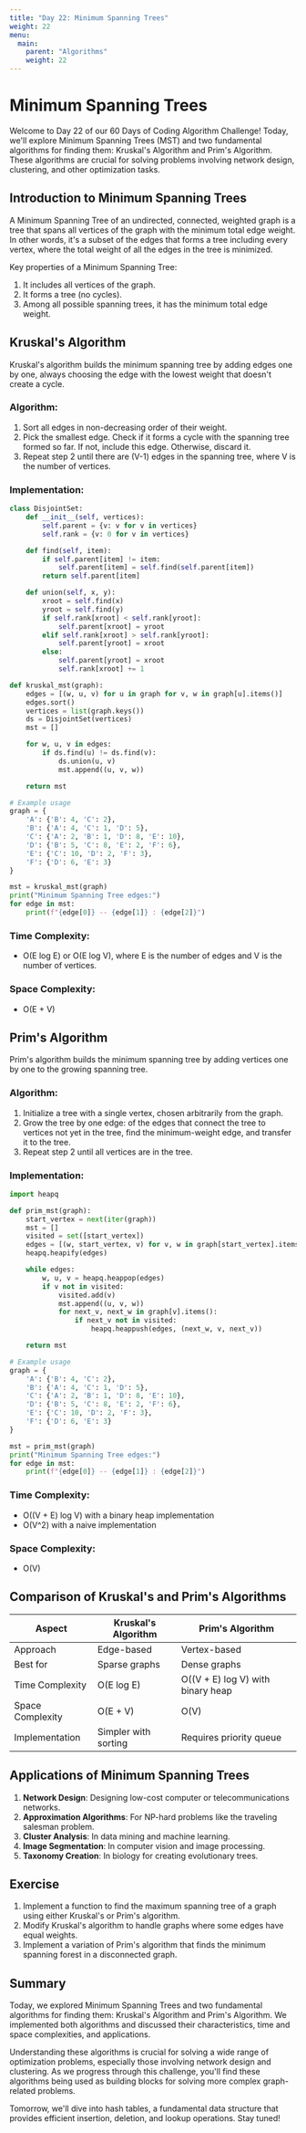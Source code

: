 ```yaml
---
title: "Day 22: Minimum Spanning Trees"
weight: 22
menu:
  main:
    parent: "Algorithms"
    weight: 22
---
```


# Minimum Spanning Trees

Welcome to Day 22 of our 60 Days of Coding Algorithm Challenge! Today, we'll explore Minimum Spanning Trees (MST) and two fundamental algorithms for finding them: Kruskal's Algorithm and Prim's Algorithm. These algorithms are crucial for solving problems involving network design, clustering, and other optimization tasks.

## Introduction to Minimum Spanning Trees

A Minimum Spanning Tree of an undirected, connected, weighted graph is a tree that spans all vertices of the graph with the minimum total edge weight. In other words, it's a subset of the edges that forms a tree including every vertex, where the total weight of all the edges in the tree is minimized.

Key properties of a Minimum Spanning Tree:
1. It includes all vertices of the graph.
2. It forms a tree (no cycles).
3. Among all possible spanning trees, it has the minimum total edge weight.

## Kruskal's Algorithm

Kruskal's algorithm builds the minimum spanning tree by adding edges one by one, always choosing the edge with the lowest weight that doesn't create a cycle.

### Algorithm:

1. Sort all edges in non-decreasing order of their weight.
2. Pick the smallest edge. Check if it forms a cycle with the spanning tree formed so far. If not, include this edge. Otherwise, discard it.
3. Repeat step 2 until there are (V-1) edges in the spanning tree, where V is the number of vertices.

### Implementation:

```python
class DisjointSet:
    def __init__(self, vertices):
        self.parent = {v: v for v in vertices}
        self.rank = {v: 0 for v in vertices}

    def find(self, item):
        if self.parent[item] != item:
            self.parent[item] = self.find(self.parent[item])
        return self.parent[item]

    def union(self, x, y):
        xroot = self.find(x)
        yroot = self.find(y)
        if self.rank[xroot] < self.rank[yroot]:
            self.parent[xroot] = yroot
        elif self.rank[xroot] > self.rank[yroot]:
            self.parent[yroot] = xroot
        else:
            self.parent[yroot] = xroot
            self.rank[xroot] += 1

def kruskal_mst(graph):
    edges = [(w, u, v) for u in graph for v, w in graph[u].items()]
    edges.sort()
    vertices = list(graph.keys())
    ds = DisjointSet(vertices)
    mst = []

    for w, u, v in edges:
        if ds.find(u) != ds.find(v):
            ds.union(u, v)
            mst.append((u, v, w))

    return mst

# Example usage
graph = {
    'A': {'B': 4, 'C': 2},
    'B': {'A': 4, 'C': 1, 'D': 5},
    'C': {'A': 2, 'B': 1, 'D': 8, 'E': 10},
    'D': {'B': 5, 'C': 8, 'E': 2, 'F': 6},
    'E': {'C': 10, 'D': 2, 'F': 3},
    'F': {'D': 6, 'E': 3}
}

mst = kruskal_mst(graph)
print("Minimum Spanning Tree edges:")
for edge in mst:
    print(f"{edge[0]} -- {edge[1]} : {edge[2]}")
```

### Time Complexity:
- O(E log E) or O(E log V), where E is the number of edges and V is the number of vertices.

### Space Complexity:
- O(E + V)

## Prim's Algorithm

Prim's algorithm builds the minimum spanning tree by adding vertices one by one to the growing spanning tree.

### Algorithm:

1. Initialize a tree with a single vertex, chosen arbitrarily from the graph.
2. Grow the tree by one edge: of the edges that connect the tree to vertices not yet in the tree, find the minimum-weight edge, and transfer it to the tree.
3. Repeat step 2 until all vertices are in the tree.

### Implementation:

```python
import heapq

def prim_mst(graph):
    start_vertex = next(iter(graph))
    mst = []
    visited = set([start_vertex])
    edges = [(w, start_vertex, v) for v, w in graph[start_vertex].items()]
    heapq.heapify(edges)

    while edges:
        w, u, v = heapq.heappop(edges)
        if v not in visited:
            visited.add(v)
            mst.append((u, v, w))
            for next_v, next_w in graph[v].items():
                if next_v not in visited:
                    heapq.heappush(edges, (next_w, v, next_v))

    return mst

# Example usage
graph = {
    'A': {'B': 4, 'C': 2},
    'B': {'A': 4, 'C': 1, 'D': 5},
    'C': {'A': 2, 'B': 1, 'D': 8, 'E': 10},
    'D': {'B': 5, 'C': 8, 'E': 2, 'F': 6},
    'E': {'C': 10, 'D': 2, 'F': 3},
    'F': {'D': 6, 'E': 3}
}

mst = prim_mst(graph)
print("Minimum Spanning Tree edges:")
for edge in mst:
    print(f"{edge[0]} -- {edge[1]} : {edge[2]}")
```

### Time Complexity:
- O((V + E) log V) with a binary heap implementation
- O(V^2) with a naive implementation

### Space Complexity:
- O(V)

## Comparison of Kruskal's and Prim's Algorithms

| Aspect | Kruskal's Algorithm | Prim's Algorithm |
|--------|---------------------|-------------------|
| Approach | Edge-based | Vertex-based |
| Best for | Sparse graphs | Dense graphs |
| Time Complexity | O(E log E) | O((V + E) log V) with binary heap |
| Space Complexity | O(E + V) | O(V) |
| Implementation | Simpler with sorting | Requires priority queue |

## Applications of Minimum Spanning Trees

1. **Network Design**: Designing low-cost computer or telecommunications networks.
2. **Approximation Algorithms**: For NP-hard problems like the traveling salesman problem.
3. **Cluster Analysis**: In data mining and machine learning.
4. **Image Segmentation**: In computer vision and image processing.
5. **Taxonomy Creation**: In biology for creating evolutionary trees.

## Exercise

1. Implement a function to find the maximum spanning tree of a graph using either Kruskal's or Prim's algorithm.
2. Modify Kruskal's algorithm to handle graphs where some edges have equal weights.
3. Implement a variation of Prim's algorithm that finds the minimum spanning forest in a disconnected graph.

## Summary

Today, we explored Minimum Spanning Trees and two fundamental algorithms for finding them: Kruskal's Algorithm and Prim's Algorithm. We implemented both algorithms and discussed their characteristics, time and space complexities, and applications.

Understanding these algorithms is crucial for solving a wide range of optimization problems, especially those involving network design and clustering. As we progress through this challenge, you'll find these algorithms being used as building blocks for solving more complex graph-related problems.

Tomorrow, we'll dive into hash tables, a fundamental data structure that provides efficient insertion, deletion, and lookup operations. Stay tuned!

